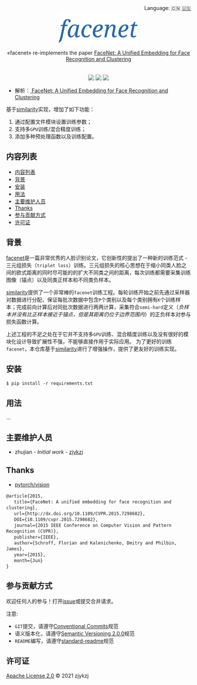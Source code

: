 <div align="right">
  Language:
    🇨🇳
  <a title="English" href="./README.md">🇺🇸</a>
</div>

 <div align="center"><a title="" href="https://github.com/ZJCV/facenet"><img align="center" src="./imgs/facenet.png"></a></div>

<p align="center">
  «facenet» re-implements the paper <a href="https://arxiv.org/abs/1503.03832">FaceNet: A Unified Embedding for Face Recognition and Clustering</a>
<br>
<br>
<br>
  <a href="https://github.com/RichardLitt/standard-readme"><img src="https://img.shields.io/badge/standard--readme-OK-green.svg?style=flat-square"></a>
  <a href="https://conventionalcommits.org"><img src="https://img.shields.io/badge/Conventional%20Commits-1.0.0-yellow.svg"></a>
  <a href="http://commitizen.github.io/cz-cli/"><img src="https://img.shields.io/badge/commitizen-friendly-brightgreen.svg"></a>
</p>

* 解析：[ FaceNet: A Unified Embedding for Face Recognition and Clustering](https://blog.zhujian.life/posts/d2015a83.html)

基于[similarity](https://github.com/pytorch/vision/tree/main/references/similarity)实现，增加了如下功能：

1. 通过配置文件模块设置训练参数；
2. 支持多`GPU`训练/混合精度训练；
3. 添加多种预处理函数以及训练配置。

## 内容列表

- [内容列表](#内容列表)
- [背景](#背景)
- [安装](#安装)
- [用法](#用法)
- [主要维护人员](#主要维护人员)
- [Thanks](#thanks)
- [参与贡献方式](#参与贡献方式)
- [许可证](#许可证)

## 背景

[facenet](https://arxiv.org/abs/1503.03832)是一篇非常优秀的人脸识别论文，它创新性的提出了一种新的训练范式 - 三元组损失（`triplet loss`）训练。三元组损失的核心思想在于缩小同类人脸之间的欧式距离的同时尽可能的的扩大不同类之间的距离，每次训练都需要采集训练图像（锚点）以及同类正样本和不同类负样本。

[similarity](https://github.com/pytorch/vision/tree/main/references/similarity)提供了一个非常棒的`facenet`训练工程。每轮训练开始之前先通过采样器对数据进行分配，保证每批次数据中包含`P`个类别以及每个类别拥有`K`个训练样本；完成前向计算后对同批次数据进行两两计算，采集符合`semi-hard`定义（*负样本并没有比正样本接近于锚点，但是其距离仍位于边界范围内*）的正负样本对参与损失函数计算。

上述工程的不足之处在于它并不支持多`GPU`训练、混合精度训练以及没有很好的模块化设计导致扩展性不强，不能够直接作用于实际应用。 为了更好的训练`facenet`，本仓库基于[similarity](https://github.com/pytorch/vision/tree/main/references/similarity)进行了增强操作，提供了更友好的训练实现。

## 安装

```
$ pip install -r requirements.txt
```

## 用法

...

## 主要维护人员

* zhujian - *Initial work* - [zjykzj](https://github.com/zjykzj)

## Thanks

* [ pytorch/vision](https://github.com/pytorch/vision)

```
@article{2015,
   title={FaceNet: A unified embedding for face recognition and clustering},
   url={http://dx.doi.org/10.1109/CVPR.2015.7298682},
   DOI={10.1109/cvpr.2015.7298682},
   journal={2015 IEEE Conference on Computer Vision and Pattern Recognition (CVPR)},
   publisher={IEEE},
   author={Schroff, Florian and Kalenichenko, Dmitry and Philbin, James},
   year={2015},
   month={Jun}
}
```

## 参与贡献方式

欢迎任何人的参与！打开[issue](https://github.com/ZJCV/facenet/issues)或提交合并请求。

注意:

* `GIT`提交，请遵守[Conventional Commits](https://www.conventionalcommits.org/en/v1.0.0-beta.4/)规范
* 语义版本化，请遵守[Semantic Versioning 2.0.0](https://semver.org)规范
* `README`编写，请遵守[standard-readme](https://github.com/RichardLitt/standard-readme)规范

## 许可证

[Apache License 2.0](LICENSE) © 2021 zjykzj
